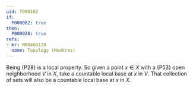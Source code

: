 ```yaml
---
uid: T000182
if:
  P000082: true
then:
  P000028: true
refs:
- mr: MR0464128
  name: Topology (Munkres)
---
```


Being {P28} is a local property.  So given a point $x\in X$ with a {P53} open neighborhood $V$ in $X$, take a countable local base at $x$ in $V$.  That collection of sets will also be a countable local base at $x$ in $X$.
